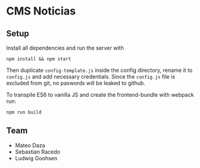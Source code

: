 # CMS Noticias

## Setup

Install all dependencies and run the server with
```
npm install && npm start
```

Then duplicate `config-template.js` inside the config directory, rename it to `config.js` and add necessary credentials.
Since the `config.js` file is excluded from git, no paswords will be leaked to github.

To transpile ES6 to vanilla JS and create the frontend-bundle with webpack run:
```
npm run build
```

## Team

* Mateo Daza
* Sebastian Racedo
* Ludwig Goohsen
